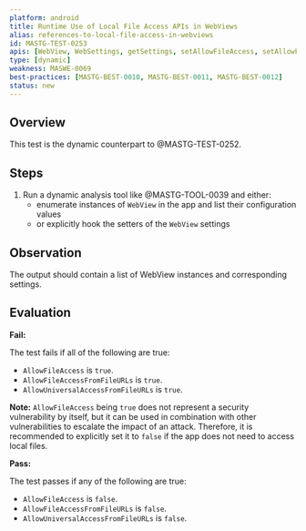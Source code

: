```yaml
---
platform: android
title: Runtime Use of Local File Access APIs in WebViews
alias: references-to-local-file-access-in-webviews
id: MASTG-TEST-0253
apis: [WebView, WebSettings, getSettings, setAllowFileAccess, setAllowFileAccessFromFileURLs, setAllowUniversalAccessFromFileURLs]
type: [dynamic]
weakness: MASWE-0069
best-practices: [MASTG-BEST-0010, MASTG-BEST-0011, MASTG-BEST-0012]
status: new
---
```


## Overview

This test is the dynamic counterpart to @MASTG-TEST-0252.

## Steps

1. Run a dynamic analysis tool like @MASTG-TOOL-0039 and either:
    - enumerate instances of `WebView` in the app and list their configuration values
    - or explicitly hook the setters of the `WebView` settings

## Observation

The output should contain a list of WebView instances and corresponding settings.

## Evaluation

**Fail:**

The test fails if all of the following are true:

- `AllowFileAccess` is `true`.
- `AllowFileAccessFromFileURLs` is `true`.
- `AllowUniversalAccessFromFileURLs` is `true`.

**Note:** `AllowFileAccess` being `true` does not represent a security vulnerability by itself, but it can be used in combination with other vulnerabilities to escalate the impact of an attack. Therefore, it is recommended to explicitly set it to `false` if the app does not need to access local files.

**Pass:**

The test passes if any of the following are true:

- `AllowFileAccess` is `false`.
- `AllowFileAccessFromFileURLs` is `false`.
- `AllowUniversalAccessFromFileURLs` is `false`.
